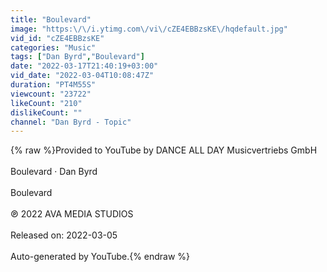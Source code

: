 ```yaml
---
title: "Boulevard"
image: "https:\/\/i.ytimg.com\/vi\/cZE4EBBzsKE\/hqdefault.jpg"
vid_id: "cZE4EBBzsKE"
categories: "Music"
tags: ["Dan Byrd","Boulevard"]
date: "2022-03-17T21:40:19+03:00"
vid_date: "2022-03-04T10:08:47Z"
duration: "PT4M55S"
viewcount: "23722"
likeCount: "210"
dislikeCount: ""
channel: "Dan Byrd - Topic"
---
```

{% raw %}Provided to YouTube by DANCE ALL DAY Musicvertriebs GmbH<br /><br />Boulevard · Dan Byrd<br /><br />Boulevard<br /><br />℗ 2022 AVA MEDIA STUDIOS<br /><br />Released on: 2022-03-05<br /><br />Auto-generated by YouTube.{% endraw %}
